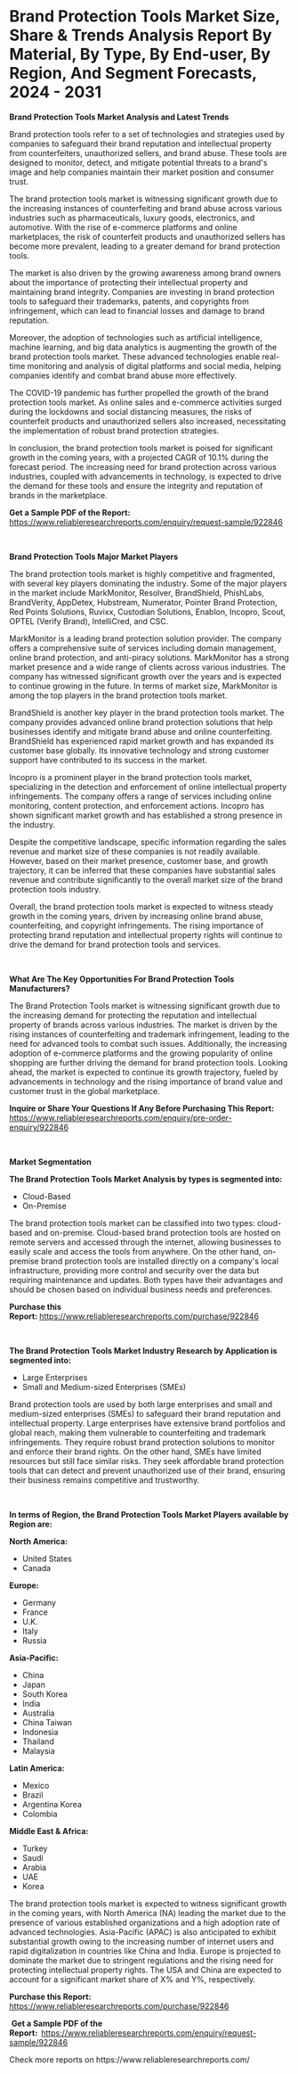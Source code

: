 <p><h1>Brand Protection Tools Market Size, Share & Trends Analysis Report By Material, By Type, By End-user, By Region, And Segment Forecasts, 2024 - 2031</h1></p><p><strong>Brand Protection Tools Market Analysis and Latest Trends</strong></p>
<p><p>Brand protection tools refer to a set of technologies and strategies used by companies to safeguard their brand reputation and intellectual property from counterfeiters, unauthorized sellers, and brand abuse. These tools are designed to monitor, detect, and mitigate potential threats to a brand's image and help companies maintain their market position and consumer trust.</p><p>The brand protection tools market is witnessing significant growth due to the increasing instances of counterfeiting and brand abuse across various industries such as pharmaceuticals, luxury goods, electronics, and automotive. With the rise of e-commerce platforms and online marketplaces, the risk of counterfeit products and unauthorized sellers has become more prevalent, leading to a greater demand for brand protection tools.</p><p>The market is also driven by the growing awareness among brand owners about the importance of protecting their intellectual property and maintaining brand integrity. Companies are investing in brand protection tools to safeguard their trademarks, patents, and copyrights from infringement, which can lead to financial losses and damage to brand reputation.</p><p>Moreover, the adoption of technologies such as artificial intelligence, machine learning, and big data analytics is augmenting the growth of the brand protection tools market. These advanced technologies enable real-time monitoring and analysis of digital platforms and social media, helping companies identify and combat brand abuse more effectively.</p><p>The COVID-19 pandemic has further propelled the growth of the brand protection tools market. As online sales and e-commerce activities surged during the lockdowns and social distancing measures, the risks of counterfeit products and unauthorized sellers also increased, necessitating the implementation of robust brand protection strategies.</p><p>In conclusion, the brand protection tools market is poised for significant growth in the coming years, with a projected CAGR of 10.1% during the forecast period. The increasing need for brand protection across various industries, coupled with advancements in technology, is expected to drive the demand for these tools and ensure the integrity and reputation of brands in the marketplace.</p></p>
<p><strong>Get a Sample PDF of the Report:&nbsp;</strong> <a href="https://www.reliableresearchreports.com/enquiry/request-sample/922846">https://www.reliableresearchreports.com/enquiry/request-sample/922846</a></p>
<p>&nbsp;</p>
<p><strong>Brand Protection Tools Major Market Players</strong></p>
<p><p>The brand protection tools market is highly competitive and fragmented, with several key players dominating the industry. Some of the major players in the market include MarkMonitor, Resolver, BrandShield, PhishLabs, BrandVerity, AppDetex, Hubstream, Numerator, Pointer Brand Protection, Red Points Solutions, Ruvixx, Custodian Solutions, Enablon, Incopro, Scout, OPTEL (Verify Brand), IntelliCred, and CSC.</p><p>MarkMonitor is a leading brand protection solution provider. The company offers a comprehensive suite of services including domain management, online brand protection, and anti-piracy solutions. MarkMonitor has a strong market presence and a wide range of clients across various industries. The company has witnessed significant growth over the years and is expected to continue growing in the future. In terms of market size, MarkMonitor is among the top players in the brand protection tools market.</p><p>BrandShield is another key player in the brand protection tools market. The company provides advanced online brand protection solutions that help businesses identify and mitigate brand abuse and online counterfeiting. BrandShield has experienced rapid market growth and has expanded its customer base globally. Its innovative technology and strong customer support have contributed to its success in the market.</p><p>Incopro is a prominent player in the brand protection tools market, specializing in the detection and enforcement of online intellectual property infringements. The company offers a range of services including online monitoring, content protection, and enforcement actions. Incopro has shown significant market growth and has established a strong presence in the industry.</p><p>Despite the competitive landscape, specific information regarding the sales revenue and market size of these companies is not readily available. However, based on their market presence, customer base, and growth trajectory, it can be inferred that these companies have substantial sales revenue and contribute significantly to the overall market size of the brand protection tools industry.</p><p>Overall, the brand protection tools market is expected to witness steady growth in the coming years, driven by increasing online brand abuse, counterfeiting, and copyright infringements. The rising importance of protecting brand reputation and intellectual property rights will continue to drive the demand for brand protection tools and services.</p></p>
<p>&nbsp;</p>
<p><strong>What Are The Key Opportunities For Brand Protection Tools Manufacturers?</strong></p>
<p><p>The Brand Protection Tools market is witnessing significant growth due to the increasing demand for protecting the reputation and intellectual property of brands across various industries. The market is driven by the rising instances of counterfeiting and trademark infringement, leading to the need for advanced tools to combat such issues. Additionally, the increasing adoption of e-commerce platforms and the growing popularity of online shopping are further driving the demand for brand protection tools. Looking ahead, the market is expected to continue its growth trajectory, fueled by advancements in technology and the rising importance of brand value and customer trust in the global marketplace.</p></p>
<p><strong>Inquire or Share Your Questions If Any Before Purchasing This Report:</strong> <a href="https://www.reliableresearchreports.com/enquiry/pre-order-enquiry/922846">https://www.reliableresearchreports.com/enquiry/pre-order-enquiry/922846</a></p>
<p>&nbsp;</p>
<p><strong>Market Segmentation</strong></p>
<p><strong>The Brand Protection Tools Market Analysis by types is segmented into:</strong></p>
<p><ul><li>Cloud-Based</li><li>On-Premise</li></ul></p>
<p><p>The brand protection tools market can be classified into two types: cloud-based and on-premise. Cloud-based brand protection tools are hosted on remote servers and accessed through the internet, allowing businesses to easily scale and access the tools from anywhere. On the other hand, on-premise brand protection tools are installed directly on a company's local infrastructure, providing more control and security over the data but requiring maintenance and updates. Both types have their advantages and should be chosen based on individual business needs and preferences.</p></p>
<p><strong>Purchase this Report:&nbsp;</strong><a href="https://www.reliableresearchreports.com/purchase/922846">https://www.reliableresearchreports.com/purchase/922846</a></p>
<p>&nbsp;</p>
<p><strong>The Brand Protection Tools Market Industry Research by Application is segmented into:</strong></p>
<p><ul><li>Large Enterprises</li><li>Small and Medium-sized Enterprises (SMEs)</li></ul></p>
<p><p>Brand protection tools are used by both large enterprises and small and medium-sized enterprises (SMEs) to safeguard their brand reputation and intellectual property. Large enterprises have extensive brand portfolios and global reach, making them vulnerable to counterfeiting and trademark infringements. They require robust brand protection solutions to monitor and enforce their brand rights. On the other hand, SMEs have limited resources but still face similar risks. They seek affordable brand protection tools that can detect and prevent unauthorized use of their brand, ensuring their business remains competitive and trustworthy.</p></p>
<p>&nbsp;</p>
<p><strong>In terms of Region, the Brand Protection Tools Market Players available by Region are:</strong></p>
<p>
    <p> <strong> North America: </strong>
        <ul>
            <li>United States</li>
            <li>Canada</li>
        </ul>
        </p> 
    <p> <strong> Europe: </strong>
        <ul>
            <li>Germany</li>
            <li>France</li>
            <li>U.K.</li>
            <li>Italy</li>
            <li>Russia</li>
        </ul>
        </p> 
    <p> <strong> Asia-Pacific: </strong>
        <ul>
            <li>China</li>
            <li>Japan</li>
            <li>South Korea</li>
            <li>India</li>
            <li>Australia</li>
            <li>China Taiwan</li>
            <li>Indonesia</li>
            <li>Thailand</li>
            <li>Malaysia</li>
        </ul>
        </p> 
    <p> <strong> Latin America: </strong>
        <ul>
            <li>Mexico</li>
            <li>Brazil</li>
            <li>Argentina Korea</li>
            <li>Colombia</li>
        </ul>
        </p> 
    <p> <strong> Middle East & Africa: </strong>
        <ul>
            <li>Turkey</li>
            <li>Saudi</li>
            <li>Arabia</li>
            <li>UAE</li>
            <li>Korea</li>
        </ul>
    </p>
    </p>
<p><p>The brand protection tools market is expected to witness significant growth in the coming years, with North America (NA) leading the market due to the presence of various established organizations and a high adoption rate of advanced technologies. Asia-Pacific (APAC) is also anticipated to exhibit substantial growth owing to the increasing number of internet users and rapid digitalization in countries like China and India. Europe is projected to dominate the market due to stringent regulations and the rising need for protecting intellectual property rights. The USA and China are expected to account for a significant market share of X% and Y%, respectively.</p></p>
<p><strong>Purchase this Report: </strong><a href="https://www.reliableresearchreports.com/purchase/922846">https://www.reliableresearchreports.com/purchase/922846</a></p>
<p>&nbsp;<strong>Get a Sample PDF of the Report:&nbsp;&nbsp;</strong><a href="https://www.reliableresearchreports.com/enquiry/request-sample/922846">https://www.reliableresearchreports.com/enquiry/request-sample/922846</a></p>
<p><strong></strong></p>
<p>Check more reports on https://www.reliableresearchreports.com/</p>